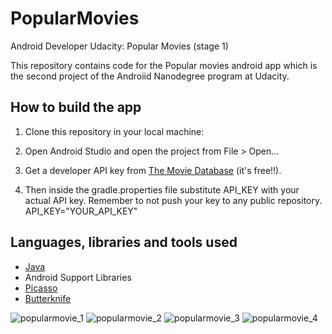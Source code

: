 # PopularMovies
Android Developer Udacity: Popular Movies (stage 1) 

This repository contains code for the Popular movies android app which is the second project of the Androiid Nanodegree program at Udacity.

## How to build the app

1. Clone this repository in your local machine:

2. Open Android Studio and open the project from File > Open...

3. Get a developer API key from [The Movie Database](https://www.themoviedb.org/) (it's free!!).

4. Then inside the gradle.properties file substitute API_KEY with your actual API key. Remember to not push your key to any public repository. API_KEY="YOUR_API_KEY"


## Languages, libraries and tools used

* [Java](https://docs.oracle.com/javase/8/)
* Android Support Libraries
* [Picasso](https://github.com/square/picasso)
* [Butterknife](https://github.com/JakeWharton/butterknife)


![popularmovie_1](https://user-images.githubusercontent.com/42872628/59980182-0200bf00-95ea-11e9-87c6-4fe1392b3fb0.png)
![popularmovie_2](https://user-images.githubusercontent.com/42872628/59980185-075e0980-95ea-11e9-8c44-f77a9d0ffc76.png)
![popularmovie_3](https://user-images.githubusercontent.com/42872628/59980187-09c06380-95ea-11e9-8ecc-8c8865bc2061.png)
![popularmovie_4](https://user-images.githubusercontent.com/42872628/59980188-0af19080-95ea-11e9-9100-a6379ba264d7.png)
